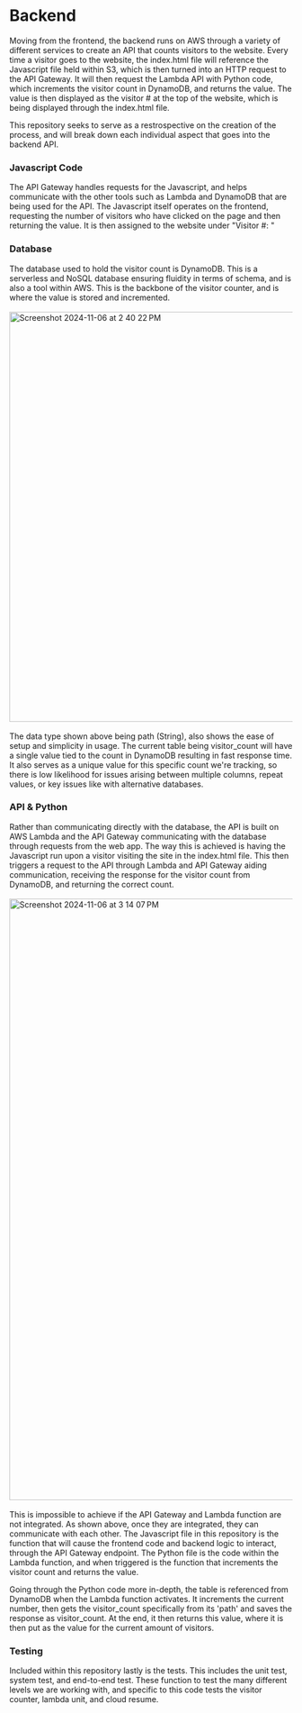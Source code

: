 # Backend

Moving from the frontend, the backend runs on AWS through a variety of different services to create an API that counts visitors to the website. Every time a visitor goes to the website, the index.html file will reference the Javascript file held within S3, which is then turned into an HTTP request to the API Gateway. It will then request the Lambda API with Python code, which increments the visitor count in DynamoDB, and returns the value. The value is then displayed as the visitor # at the top of the website, which is being displayed through the index.html file.

This repository seeks to serve as a restrospective on the creation of the process, and will break down each individual aspect that goes into the backend API.

### Javascript Code

The API Gateway handles requests for the Javascript, and helps communicate with the other tools such as Lambda and DynamoDB that are being used for the API. The Javascript itself operates on the frontend, requesting the number of visitors who have clicked on the page and then returning the value. It is then assigned to the website under "Visitor #: "

### Database

The database used to hold the visitor count is DynamoDB. This is a serverless and NoSQL database ensuring fluidity in terms of schema, and is also a tool within AWS. This is the backbone of the visitor counter, and is where the value is stored and incremented.
<br><br>
<img width="728" alt="Screenshot 2024-11-06 at 2 40 22 PM" src="https://github.com/user-attachments/assets/90d83c39-592f-4ab1-b064-f388e06efabe">
<br><br>
The data type shown above being path (String), also shows the ease of setup and simplicity in usage. The current table being visitor_count will have a single value tied to the count in DynamoDB resulting in fast response time. It also serves as a unique value for this specific count we're tracking, so there is low likelihood for issues arising between multiple columns, repeat values, or key issues like with alternative databases.

### API & Python

Rather than communicating directly with the database, the API is built on AWS Lambda and the API Gateway communicating with the database through requests from the web app. The way this is achieved is having the Javascript run upon a visitor visiting the site in the index.html file. This then triggers a request to the API through Lambda and API Gateway aiding communication, receiving the response for the visitor count from DynamoDB, and returning the correct count.
<br><br>
<img width="1068" alt="Screenshot 2024-11-06 at 3 14 07 PM" src="https://github.com/user-attachments/assets/bc9762c1-237a-4c4e-982a-d1d75e15fe7b">
<br><br>
This is impossible to achieve if the API Gateway and Lambda function are not integrated. As shown above, once they are integrated, they can communicate with each other. The Javascript file in this repository is the function that will cause the frontend code and backend logic to interact, through the API Gateway endpoint. The Python file is the code within the Lambda function, and when triggered is the function that increments the visitor count and returns the value.

Going through the Python code more in-depth, the table is referenced from DynamoDB when the Lambda function activates. It increments the current number, then gets the visitor_count specifically from its 'path' and saves the response as visitor_count. At the end, it then returns this value, where it is then put as the value for the current amount of visitors.

### Testing

Included within this repository lastly is the tests. This includes the unit test, system test, and end-to-end test. These function to test the many different levels we are working with, and specific to this code tests the visitor counter, lambda unit, and cloud resume.

